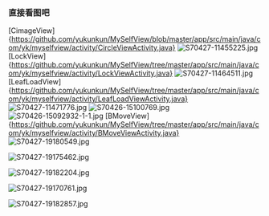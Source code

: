 ### 直接看图吧
[CimageView]{https://github.com/yukunkun/MySelfView/blob/master/app/src/main/java/com/yk/myselfview/activity/CircleViewActivity.java}
![S70427-11455225.jpg](http://upload-images.jianshu.io/upload_images/3001453-0701dadbbde9f333.jpg?imageMogr2/auto-orient/strip%7CimageView2/2/w/1240)
[LockView]{https://github.com/yukunkun/MySelfView/tree/master/app/src/main/java/com/yk/myselfview/activity/LockViewActivity.java}
![S70427-11464511.jpg](http://upload-images.jianshu.io/upload_images/3001453-4ef628fb60705047.jpg?imageMogr2/auto-orient/strip%7CimageView2/2/w/1240)
[LeafLoadView]{https://github.com/yukunkun/MySelfView/tree/master/app/src/main/java/com/yk/myselfview/activity/LeafLoadViewActivity.java}
![S70427-11471776.jpg](http://upload-images.jianshu.io/upload_images/3001453-6d2d8291fa120f53.jpg?imageMogr2/auto-orient/strip%7CimageView2/2/w/1240)
![S70426-15100769.jpg](http://upload-images.jianshu.io/upload_images/3001453-6d5789a2545e022f.jpg?imageMogr2/auto-orient/strip%7CimageView2/2/w/1240)
![S70426-15092932-1-1.jpg](http://upload-images.jianshu.io/upload_images/3001453-a285a792315febaa.jpg?imageMogr2/auto-orient/strip%7CimageView2/2/w/1240)
[BMoveView]{https://github.com/yukunkun/MySelfView/tree/master/app/src/main/java/com/yk/myselfview/activity/BMoveViewActivity.java}
![S70427-19180549.jpg](http://upload-images.jianshu.io/upload_images/3001453-f9278028e616eebd.jpg?imageMogr2/auto-orient/strip%7CimageView2/2/w/1240)

![S70427-19175462.jpg](http://upload-images.jianshu.io/upload_images/3001453-e9808925b5601867.jpg?imageMogr2/auto-orient/strip%7CimageView2/2/w/1240)


![S70427-19182204.jpg](http://upload-images.jianshu.io/upload_images/3001453-b8ba4575af25c85c.jpg?imageMogr2/auto-orient/strip%7CimageView2/2/w/1240)


![S70427-19170761.jpg](http://upload-images.jianshu.io/upload_images/3001453-e2d8011078e74efe.jpg?imageMogr2/auto-orient/strip%7CimageView2/2/w/1240)

![S70427-19182857.jpg](http://upload-images.jianshu.io/upload_images/3001453-7d475424982034d2.jpg?imageMogr2/auto-orient/strip%7CimageView2/2/w/1240)

